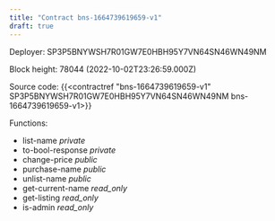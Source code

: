 ```yaml
---
title: "Contract bns-1664739619659-v1"
draft: true
---
```

Deployer: SP3P5BNYWSH7R01GW7E0HBH95Y7VN64SN46WN49NM


 



Block height: 78044 (2022-10-02T23:26:59.000Z)

Source code: {{<contractref "bns-1664739619659-v1" SP3P5BNYWSH7R01GW7E0HBH95Y7VN64SN46WN49NM bns-1664739619659-v1>}}

Functions:

* list-name _private_
* to-bool-response _private_
* change-price _public_
* purchase-name _public_
* unlist-name _public_
* get-current-name _read_only_
* get-listing _read_only_
* is-admin _read_only_
